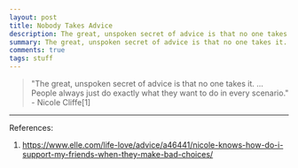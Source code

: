```yaml
---
layout: post
title: Nobody Takes Advice
description: The great, unspoken secret of advice is that no one takes it. ... People always just do exactly what they want to do in every scenario. - Nicole Cliffe
summary: The great, unspoken secret of advice is that no one takes it. ... People always just do exactly what they want to do in every scenario. - Nicole Cliffe
comments: true
tags: stuff
---
```


>"The great, unspoken secret of advice is that no one takes it. ... People always just do exactly what they want to do in every scenario." - Nicole Cliffe[1]

---
References:

1. <https://www.elle.com/life-love/advice/a46441/nicole-knows-how-do-i-support-my-friends-when-they-make-bad-choices/>